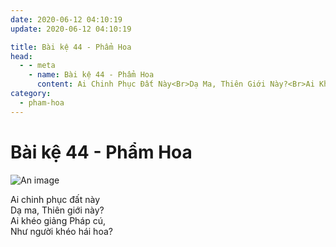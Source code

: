 ```yaml
---
date: 2020-06-12 04:10:19
update: 2020-06-12 04:10:19

title: Bài kệ 44 - Phẩm Hoa
head:
  - - meta
    - name: Bài kệ 44 - Phẩm Hoa
      content: Ai Chinh Phục Đất Này<Br>Dạ Ma, Thiên Giới Này?<Br>Ai Khéo Giảng Pháp Cú,<Br>Như Người Khéo Hái Hoa?<Br>
category:
  - pham-hoa
---
```


# Bài kệ 44 - Phẩm Hoa

![An image](/img/pham-hoa/pham-hoa-044.jpg)

Ai chinh phục đất này<br>Dạ ma, Thiên giới này?<br>Ai khéo giảng Pháp cú,<br>Như người khéo hái hoa?<br>

